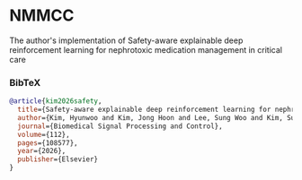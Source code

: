 # NMMCC

The author's implementation of Safety-aware explainable deep reinforcement learning for nephrotoxic medication management in critical care

### BibTeX
```bibtex
@article{kim2026safety,
  title={Safety-aware explainable deep reinforcement learning for nephrotoxic medication management in critical care},
  author={Kim, Hyunwoo and Kim, Jong Hoon and Lee, Sung Woo and Kim, Su Jin and Han, Kap Su and Lee, Sijin and Song, Juhyun and Lee, Hyo Kyung},
  journal={Biomedical Signal Processing and Control},
  volume={112},
  pages={108577},
  year={2026},
  publisher={Elsevier}
}

